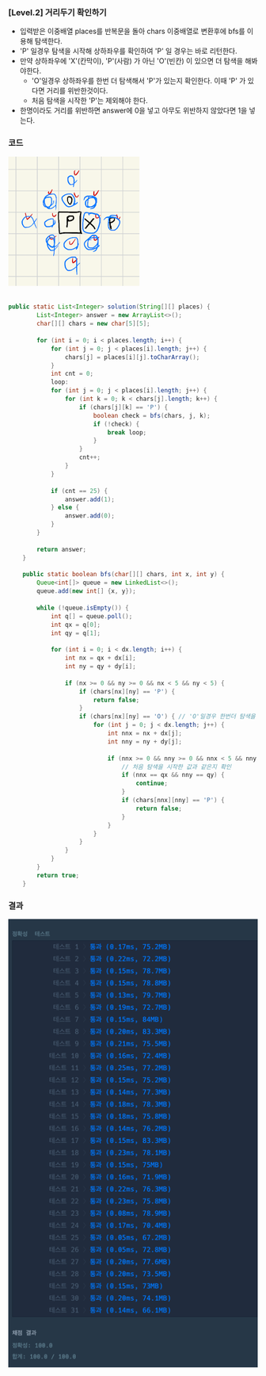 ### [Level.2] 거리두기 확인하기

- 입력받은 이중배열 places를 반복문을 돌아 chars 이중배열로 변환후에 bfs를 이용해 탐색한다.
- 'P' 일경우 탐색을 시작해 상하좌우를 확인하여 'P' 일 경우는 바로 리턴한다.
- 만약 상하좌우에 'X'(칸막이), 'P'(사람) 가 아닌 'O'(빈칸) 이 있으면 더 탐색을 해봐야한다.
  - 'O'일경우 상하좌우를 한번 더 탐색해서 'P'가 있는지 확인한다. 이때 'P' 가 있다면 거리를 위반한것이다.
  - 처음 탐색을 시작한 'P'는 제외해야 한다.
- 한명이라도 거리를 위반하면 answer에 0을 넣고 아무도 위반하지 않았다면 1을 넣는다.

### 코드

![img.png](images/seungwook_2.png)

```java

public static List<Integer> solution(String[][] places) {
		List<Integer> answer = new ArrayList<>();
		char[][] chars = new char[5][5];

		for (int i = 0; i < places.length; i++) {
			for (int j = 0; j < places[i].length; j++) {
				chars[j] = places[i][j].toCharArray();
			}
			int cnt = 0;
			loop:
			for (int j = 0; j < places[i].length; j++) {
				for (int k = 0; k < chars[j].length; k++) {
					if (chars[j][k] == 'P') {
						boolean check = bfs(chars, j, k);
						if (!check) {
							break loop;
						}
					}
					cnt++;
				}
			}

			if (cnt == 25) {
				answer.add(1);
			} else {
				answer.add(0);
			}
		}

		return answer;
	}

	public static boolean bfs(char[][] chars, int x, int y) {
		Queue<int[]> queue = new LinkedList<>();
		queue.add(new int[] {x, y});

		while (!queue.isEmpty()) {
			int q[] = queue.poll();
			int qx = q[0];
			int qy = q[1];

			for (int i = 0; i < dx.length; i++) {
				int nx = qx + dx[i];
				int ny = qy + dy[i];

				if (nx >= 0 && ny >= 0 && nx < 5 && ny < 5) {
					if (chars[nx][ny] == 'P') {
						return false;
					}
					if (chars[nx][ny] == 'O') { // 'O'일경우 한번더 탐색을 한다.
						for (int j = 0; j < dx.length; j++) {
							int nnx = nx + dx[j];
							int nny = ny + dy[j];

							if (nnx >= 0 && nny >= 0 && nnx < 5 && nny < 5) {
								// 처음 탐색을 시작한 값과 같은지 확인
								if (nnx == qx && nny == qy) {
									continue;
								}
								if (chars[nnx][nny] == 'P') {
									return false;
								}
							}
						}
					}
				}
			}
		}
		return true;
	}

```

### 결과

![img.png](images/seungwook_1.png)
